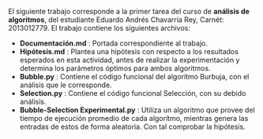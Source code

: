 El siguiente trabajo corresponde a la primer tarea del curso de **análisis de algoritmos**, del estudiante Eduardo Andrés Chavarría Rey, Carnét: 2013012779.
El trabajo contiene los siguientes archivos:  
 * **Documentación.md** : Portada correspondiente al trabajo.
 * **Hipótesis.md** : Plantea una hipótesis con respecto a los resultados esperados en esta actividad, 
antes de realizar la experimentación y determina los parámetros óptimos para ambos algoritmos.
 * **Bubble.py** : Contiene el código funcional del algoritmo Burbuja, con el análisis que le corresponde.
 * **Selection.py** : Contiene el código funcional Selección, con su debido análisis.
 * **Bubble-Selection Experimental.py** : Utiliza un algoritmo que provee del tiempo de ejecución promedio 
 de cada algorítmo, mientras genera las entradas de estos de forma aleatoria. Con tal comprobar la 
 hipótesis.
